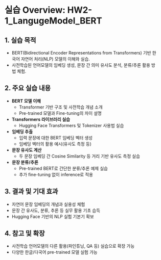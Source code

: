 # 실습 Overview: HW2-1_LangugeModel_BERT

## 1. 실습 목적
- BERT(Bidirectional Encoder Representations from Transformers) 기반 한국어 자연어 처리(NLP) 모델의 이해와 실습.
- 사전학습된 언어모델의 임베딩 생성, 문장 간 의미 유사도 분석, 분류/추론 활용 방법 체험.

## 2. 주요 실습 내용
- **BERT 모델 이해**
  - Transformer 기반 구조 및 사전학습 개념 소개
  - Pre-trained 모델과 Fine-tuning의 차이 설명
- **Transformers 라이브러리 실습**
  - Hugging Face Transformers 및 Tokenizer 사용법 실습
- **임베딩 추출**
  - 입력 문장에 대한 BERT 임베딩 벡터 생성
  - 임베딩 벡터의 활용 예시(유사도 측정 등)
- **문장 유사도 계산**
  - 두 문장 임베딩 간 Cosine Similarity 등 거리 기반 유사도 측정 실습
- **문장 분류/추론**
  - Pre-trained BERT로 간단한 분류/추론 예제 실습
  - 추가 fine-tuning 없이 inference로 적용

## 3. 결과 및 기대 효과
- 자연어 문장 임베딩의 개념과 실용성 체험
- 문장 간 유사도, 분류, 추론 등 실무 활용 기초 습득
- Hugging Face 기반의 NLP 실험 기본기 확보

## 4. 참고 및 확장
- 사전학습 언어모델의 다른 활용(파인튜닝, QA 등) 실습으로 확장 가능
- 다양한 한글/다국어 pre-trained 모델 실험 가능

